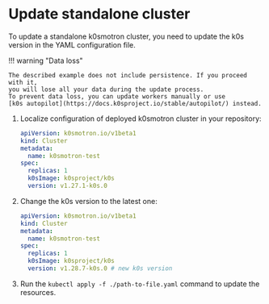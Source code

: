 # Update standalone cluster

To update a standalone k0smotron cluster, you need to update the k0s version
in the YAML configuration file.

!!! warning "Data loss"

    The described example does not include persistence. If you proceed with it, 
    you will lose all your data during the update process.
    To prevent data loss, you can update workers manually or use
    [k0s autopilot](https://docs.k0sproject.io/stable/autopilot/) instead.

1. Localize configuration of deployed k0smotron cluster in your repository:

    ```yaml
    apiVersion: k0smotron.io/v1beta1
    kind: Cluster
    metadata:
      name: k0smotron-test
    spec:
      replicas: 1
      k0sImage: k0sproject/k0s
      version: v1.27.1-k0s.0
    ```

2. Change the k0s version to the latest one:

    ```yaml
    apiVersion: k0smotron.io/v1beta1
    kind: Cluster
    metadata:
      name: k0smotron-test
    spec:
      replicas: 1
      k0sImage: k0sproject/k0s
      version: v1.28.7-k0s.0 # new k0s version
    ```

3. Run the `kubectl apply -f ./path-to-file.yaml` command to update the resources.
